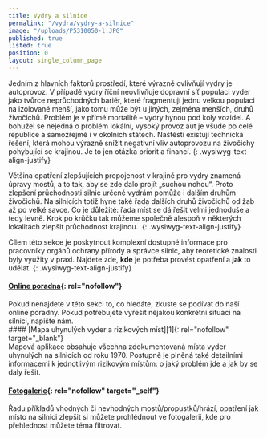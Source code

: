 ```yaml
---
title: Vydry a silnice
permalink: "/vydra/vydry-a-silnice"
image: "/uploads/P5310050-l.JPG"
published: true
listed: true
position: 0
layout: single_column_page
---
```

Jedním z hlavních faktorů prostředí, které výrazně ovlivňují vydry je
autoprovoz. V případě vydry říční neovlivňuje dopravní síť populaci
vyder jako tvůrce neprůchodných bariér, které fragmentují jednu velkou
populaci na izolované menší, jako tomu může být u jiných, zejména
menších, druhů živočichů. Problém je v přímé mortalitě – vydry hynou pod
koly vozidel. A bohužel se nejedná o problém lokální, vysoký provoz aut
je všude po celé republice a samozřejmě i v okolních státech. Naštěstí
existují technická řešení, která mohou výrazně snížit negativní vliv
autoprovozu na živočichy pohybující se krajinou. Je to jen otázka
priorit a financí.
{: .wysiwyg-text-align-justify}

Většina opatření zlepšujících propojenost v krajině pro vydry znamená
úpravy mostů, a to tak, aby se zde dalo projít „suchou nohou“. Proto
zlepšení průchodnosti silnic určené vydrám pomůže i dalším druhům
živočichů. Na silnicích totiž hyne také řada dalších druhů živočichů od
žab až po velké savce. Co je důležité: řada míst se dá řešit velmi
jednoduše a tedy levně. Krok po krůčku tak můžeme společně alespoň v
některých lokalitách zlepšit průchodnost krajinou. 
{: .wysiwyg-text-align-justify}

Cílem této sekce je poskytnout komplexní dostupné informace pro
pracovníky orgánů ochrany přírody a správce silnic, aby teoretické
znalosti byly využity v praxi. Najdete zde, **kde** je potřeba provést
opatření a **jak** to udělat.
{: .wysiwyg-text-align-justify}

####  [Online poradna](/user-answers "Poradna"){: rel="nofollow"} 

<div>
Pokud nenajdete v této sekci to, co hledáte, zkuste se podívat do naší
online poradny. Pokud potřebujete vyřešit nějakou konkrétní situaci na
silnici, napište nám. 
</div>

<div>

<div markdown="1">
#### [Mapa uhynulých vyder a rizikových míst][1]{: rel="nofollow" target="_blank"}

</div>
<div markdown="1">
Mapová aplikace obsahuje všechna zdokumentovaná místa vyder uhynulých na
silnicích od roku 1970. Postupně je plněná také detailními informacemi k
jednotlivým rizikovým místům: o jaký problém jde a jak by se daly řešit.

#### [Fotogalerie](/gallery "Fotogalerie"){: rel="nofollow" target="_self"}

Řadu příkladů vhodných či nevhodných mostů/propustků/hrází, opatření jak
místo na silnici zlepšit si můžete prohlédnout ve fotogalerii, kde pro
přehlednost můžete téma filtrovat.

</div>
</div>



[1]: http://www.vydrynasilnici.cz "http://www.vydrynasilnici.cz"
